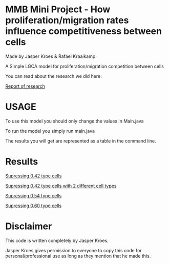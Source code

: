 # MMB Mini Project - How proliferation/migration rates influence competitiveness between cells
Made by Jasper Kroes & Rafael Kraaikamp

A Simple LGCA model for proliferation/migration competition between cells

You can read about the research we did here:

[Report of research](https://docs.google.com/document/d/1Zf4I1ilYDXSfYRDKEAE1RD8D2Jm3Da2SHkP-V4yWepw/edit?usp=sharing)

# USAGE

To use this model you should only change the values in Main.java

To run the model you simply run main.java

The results you will get are represented as a table in the command line.

# Results

[Supressing 0.42 type cells](https://docs.google.com/spreadsheets/d/1fGIgbCpujtmGeZ7F-2WN_rHMuqBpesAUZ2lKIXdQI04/edit#gid=804756979)

[Supressing 0.42 type cells with 2 different cell types](https://docs.google.com/spreadsheets/d/1fGIgbCpujtmGeZ7F-2WN_rHMuqBpesAUZ2lKIXdQI04/edit#gid=493049558)

[Supressing 0.54 type cells](https://docs.google.com/spreadsheets/d/1fGIgbCpujtmGeZ7F-2WN_rHMuqBpesAUZ2lKIXdQI04/edit#gid=1311980249)

[Supressing 0.60 type cells](https://docs.google.com/spreadsheets/d/1fGIgbCpujtmGeZ7F-2WN_rHMuqBpesAUZ2lKIXdQI04/edit#gid=1130599849)


# Disclaimer

This code is written completely by Jasper Kroes.

Jasper Kroes gives permission to everyone to copy this code for personal/professional use as long as they mention that he made this.
